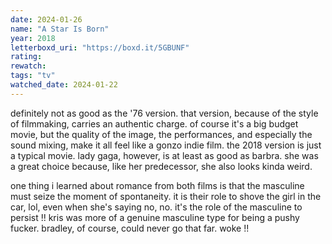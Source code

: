 ```yaml
---
date: 2024-01-26
name: "A Star Is Born"
year: 2018
letterboxd_uri: "https://boxd.it/5GBUNF"
rating: 
rewatch: 
tags: "tv"
watched_date: 2024-01-22
---
```


definitely not as good as the '76 version. that version, because of the style of filmmaking, carries an authentic charge. of course it's a big budget movie, but the quality of the image, the performances, and especially the sound mixing, make it all feel like a gonzo indie film. the 2018 version is just a typical movie. lady gaga, however, is at least as good as barbra. she was a great choice because, like her predecessor, she also looks kinda weird.

one thing i learned about romance from both films is that the masculine must seize the moment of spontaneity. it is their role to shove the girl in the car, lol, even when she's saying no, no. it's the role of the masculine to persist !! kris was more of a genuine masculine type for being a pushy fucker. bradley, of course, could never go that far. woke !!
